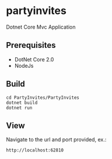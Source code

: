 # partyinvites

Dotnet Core Mvc Application

## Prerequisites

- DotNet Core 2.0
- NodeJs

## Build

```
cd PartyInvites/PartyInvites
dotnet build
dotnet run
```

## View

Navigate to the url and port provided, ex.:

```
http://localhost:62810
```